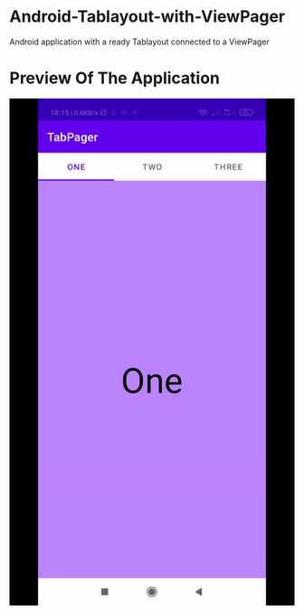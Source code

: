 # Android-Tablayout-with-ViewPager
Android application with a ready Tablayout connected to a ViewPager
# Preview Of The Application
![App Preview](https://github.com/MossaabDev/Android-Tablayout-with-ViewPager/blob/master/app/src/main/res/drawable/1694452716804.gif?raw=true)
